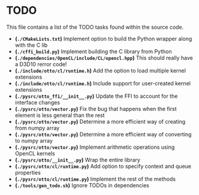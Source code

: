 # TODO
This file contains a list of the TODO tasks found within the source code.
- **(`./CMakeLists.txt`)** Implement option to build the Python wrapper along with the C lib
- **(`./cffi_build.py`)** Implement building the C library from Python
- **(`./dependencies/OpenCL/include/CL/opencl.hpp`)** This should really have a D3D10 rerror code!
- **(`./include/otto/cl/runtime.h`)** Add the option to load multiple kernel extensions
- **(`./include/otto/cl/runtime.h`)** Include support for user-created kernel extensions
- **(`./pysrc/otto_ffi/__init__.py`)** Update the FFI to account for the interface changes
- **(`./pysrc/otto/vector.py`)** Fix the bug that happens when the first element is less general than the rest
- **(`./pysrc/otto/vector.py`)** Determine a more efficient way of creating from numpy array
- **(`./pysrc/otto/vector.py`)** Determine a more efficient way of converting to numpy array
- **(`./pysrc/otto/vector.py`)** Implement arithmetic operations using OpenCL kernels
- **(`./pysrc/otto/__init__.py`)** Wrap the entire library
- **(`./pysrc/otto/cl/runtime.py`)** Add option to specify context and queue properties
- **(`./pysrc/otto/cl/runtime.py`)** Implement the rest of the methods
- **(`./tools/gen_todo.sh`)** Ignore TODOs in dependencies
